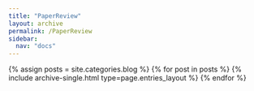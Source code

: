 ```yaml
---
title: "PaperReview"
layout: archive
permalink: /PaperReview
sidebar:
  nav: "docs"
---
```



{% assign posts = site.categories.blog %}
{% for post in posts %} {% include archive-single.html type=page.entries_layout %} {% endfor %}

